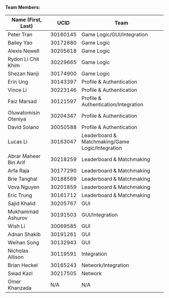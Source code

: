 **Team Members:**

|**Name (First, Last)** |**UCID**  | **Team**                                         |    
| ----------------------|----------|--------------------------------------------------|
| Peter Tran            | 30160145 | Game Logic/GUI/Integration                       |   
| Bailey Yao            | 30172880 | Game Logic                                       |  
| Alexis Newell         | 30205618 | Game Logic                                       |  
| Rydon Li Chit Khim    | 30229665 | Game Logic                                       |      
| Shezan Nanji          | 30174900 | Game Logic                                       |  
| Erin Ung              | 30143397 | Profile & Authentication                         |
| Vince Li              | 30223146 | Profile & Authentication                         | 
| Faiz Marsad           | 30121597 | Profile & Authentication/Integration             |
| Oluwatomisin Oteniya  | 30204347 | Profile & Authentication                         |
| David Solano          | 30050588 | Profile & Authentication                         | 
| Lucas Li              | 30163047 | Leaderboard & Matchmaking/Game Logic/Integration |
| Abrar Maheer Bin Arif | 30218259 | Leaderboard & Matchmaking                        |
| Arfa Raja             | 30177290 | Leaderboard & Matchmaking                        |
| Brie Tanghal          | 30188569 | Leaderboard & Matchmaking                        |
| Vova Nguyen           | 30201859 | Leaderboard & Matchmaking                        |
| Eric Trung            | 30161712 | Leaderboard & Matchmaking                        |
| Sajid Khalid          | 30205767 | GUI                                              |
| Mukhammad Ashurov     | 30191503 | GUI/Integration                                  |
| Wish Li               | 30069585 | GUI                                              |
| Adnan Shakib          | 30191261 | GUI                                              |
| Weihan Song           | 30132943 | GUI                                              |
| Nicholas Allison      | 30119591 | Integration                                      |
| Brian Heckel          | 30165243 | Network/Integration                              |
| Swad Kazi             | 30217505 | Network                                          |
| Omer Khanzada         | N/A      | N/A                                              |
